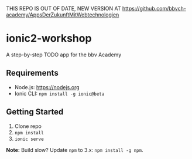 THIS REPO IS OUT OF DATE, NEW VERSION AT https://github.com/bbvch-academy/AppsDerZukunftMitWebtechnologien

# ionic2-workshop

A step-by-step TODO app for the bbv Academy

## Requirements
* Node.js: https://nodejs.org
* Ionic CLI: `npm install -g ionic@beta`

## Getting Started
1. Clone repo
2. `npm install`
3. `ionic serve`

**Note:** Build slow? Update `npm` to 3.x: `npm install -g npm`.
